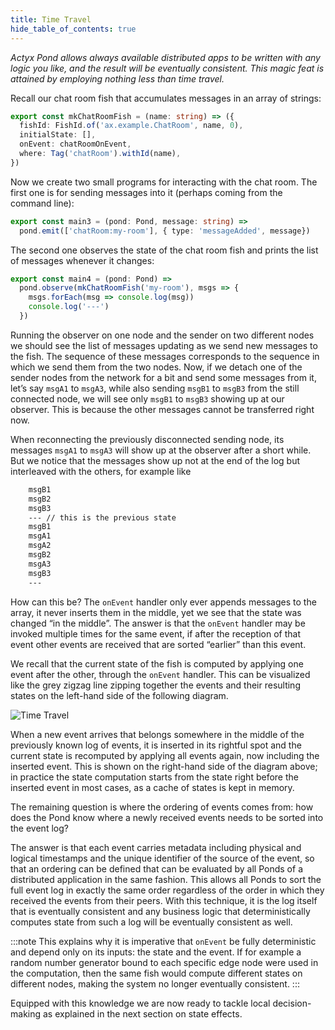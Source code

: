 ```yaml
---
title: Time Travel
hide_table_of_contents: true
---
```


_Actyx Pond allows always available distributed apps to be written with any logic you like, and the result will be eventually consistent.
This magic feat is attained by employing nothing less than time travel._

Recall our chat room fish that accumulates messages in an array of strings:

```typescript
export const mkChatRoomFish = (name: string) => ({
  fishId: FishId.of('ax.example.ChatRoom', name, 0),
  initialState: [],
  onEvent: chatRoomOnEvent,
  where: Tag('chatRoom').withId(name),
})
```

Now we create two small programs for interacting with the chat room.
The first one is for sending messages into it (perhaps coming from the command line):

```typescript
export const main3 = (pond: Pond, message: string) =>
  pond.emit(['chatRoom:my-room'], { type: 'messageAdded', message})
```

The second one observes the state of the chat room fish and prints the list of messages whenever it changes:

```typescript
export const main4 = (pond: Pond) =>
  pond.observe(mkChatRoomFish('my-room'), msgs => {
    msgs.forEach(msg => console.log(msg))
    console.log('---')
  })
```

Running the observer on one node and the sender on two different nodes we should see the list of messages updating as we send new messages to the fish.
The sequence of these messages corresponds to the sequence in which we send them from the two nodes.
Now, if we detach one of the sender nodes from the network for a bit and send some messages from it, let’s say `msgA1` to `msgA3`, while also sending `msgB1` to `msgB3` from the still connected node, we will see only `msgB1` to `msgB3` showing up at our observer.
This is because the other messages cannot be transferred right now.

When reconnecting the previously disconnected sending node, its messages `msgA1` to `msgA3` will show up at the observer after a short while.
But we notice that the messages show up not at the end of the log but interleaved with the others, for example like

```bash
    msgB1
    msgB2
    msgB3
    --- // this is the previous state
    msgB1
    msgA1
    msgA2
    msgB2
    msgA3
    msgB3
    ---
```

How can this be?
The `onEvent` handler only ever appends messages to the array, it never inserts them in the middle, yet we see that the state was changed “in the middle”.
The answer is that the `onEvent` handler may be invoked multiple times for the same event, if after the reception of that event other events are received that are sorted “earlier” than this event.

We recall that the current state of the fish is computed by applying one event after the other, through the `onEvent` handler.
This can be visualized like the grey zigzag line zipping together the events and their resulting states on the left-hand side of the following diagram.

![Time Travel](/images/pond/time-travel.svg)

When a new event arrives that belongs somewhere in the middle of the previously known log of events, it is inserted in its rightful spot and the current state is recomputed by applying all events again, now including the inserted event.
This is shown on the right-hand side of the diagram above; in practice the state computation starts from the state right before the inserted event in most cases, as a cache of states is kept in memory.

The remaining question is where the ordering of events comes from: how does the Pond know where a newly received events needs to be sorted into the event log?

The answer is that each event carries metadata including physical and logical timestamps and the unique identifier of the source of the event, so that an ordering can be defined that can be evaluated by all Ponds of a distributed application in the same fashion.
This allows all Ponds to sort the full event log in exactly the same order regardless of the order in which they received the events from their peers.
With this technique, it is the log itself that is eventually consistent and any business logic that deterministically computes state from such a log will be eventually consistent as well.

:::note
This explains why it is imperative that `onEvent` be fully deterministic and depend only on its inputs: the state and the event. If for example a random number generator bound to each specific edge node were used in the computation, then the same fish would compute different states on different nodes, making the system no longer eventually consistent.
:::

Equipped with this knowledge we are now ready to tackle local decision-making as explained in the next section on state
effects.
